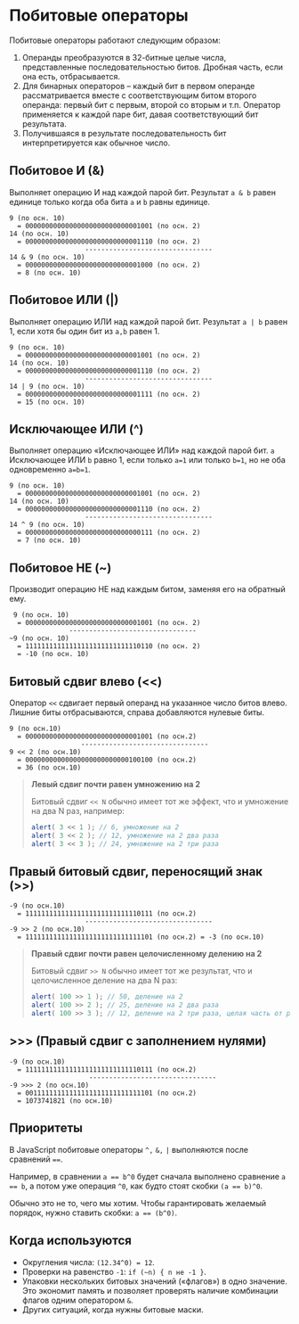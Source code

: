 # Побитовые операторы

Побитовые операторы работают следующим образом:

1. Операнды преобразуются в 32-битные целые числа, представленные последовательностью битов. Дробная часть, если она есть, отбрасывается.
2. Для бинарных операторов – каждый бит в первом операнде рассматривается вместе с соответствующим битом второго операнда: первый бит с первым, второй со вторым и т.п. Оператор применяется к каждой паре бит, давая соответствующий бит результата.
3. Получившаяся в результате последовательность бит интерпретируется как обычное число.

## Побитовое И (&)

Выполняет операцию И над каждой парой бит.
Результат `a & b` равен единице только когда оба бита `a` и `b` равны единице.

```text
9 (по осн. 10)
  = 00000000000000000000000000001001 (по осн. 2)
14 (по осн. 10)
  = 00000000000000000000000000001110 (по осн. 2)
                   --------------------------------
14 & 9 (по осн. 10)
  = 00000000000000000000000000001000 (по осн. 2)
  = 8 (по осн. 10)
```

## Побитовое ИЛИ (|)

Выполняет операцию ИЛИ над каждой парой бит. Результат `a | b` равен 1, 
если хотя бы один бит из `a,b` равен 1.

```text
9 (по осн. 10)
  = 00000000000000000000000000001001 (по осн. 2)
14 (по осн. 10)
  = 00000000000000000000000000001110 (по осн. 2)
                   --------------------------------
14 | 9 (по осн. 10)
  = 00000000000000000000000000001111 (по осн. 2)
  = 15 (по осн. 10) 
```

## Исключающее ИЛИ (^)

Выполняет операцию «Исключающее ИЛИ» над каждой парой бит.
`a` Исключающее ИЛИ `b` равно 1, если только `a=1` или только `b=1`, но не оба одновременно `a=b=1`.

```text
9 (по осн. 10)
  = 00000000000000000000000000001001 (по осн. 2)
14 (по осн. 10)
  = 00000000000000000000000000001110 (по осн. 2)
                   --------------------------------
14 ^ 9 (по осн. 10)
  = 00000000000000000000000000000111 (по осн. 2)
  = 7 (по осн. 10)
```

## Побитовое НЕ (~)

Производит операцию НЕ над каждым битом, заменяя его на обратный ему.

```text
 9 (по осн. 10)
  = 00000000000000000000000000001001 (по осн. 2)
               --------------------------------
~9 (по осн. 10)
  = 11111111111111111111111111110110 (по осн. 2)
  = -10 (по осн. 10)
```

## Битовый сдвиг влево (<<)

Оператор `<<` сдвигает первый операнд на указанное число битов влево. 
Лишние биты отбрасываются, справа добавляются нулевые биты.

```text
9 (по осн.10)
  = 00000000000000000000000000001001 (по осн.2)
                  --------------------------------
9 << 2 (по осн.10)
  = 00000000000000000000000000100100 (по осн.2)
  = 36 (по осн.10)
```

> **Левый сдвиг почти равен умножению на 2**
> 
> Битовый сдвиг `<< N` обычно имеет тот же эффект, что и умножение на два N раз, например:
> ```js
> alert( 3 << 1 ); // 6, умножение на 2
> alert( 3 << 2 ); // 12, умножение на 2 два раза
> alert( 3 << 3 ); // 24, умножение на 2 три раза
> ```

## Правый битовый сдвиг, переносящий знак (>>)

```text
-9 (по осн.10)
  = 11111111111111111111111111110111 (по осн.2)
                   --------------------------------
-9 >> 2 (по осн.10)
  = 11111111111111111111111111111101 (по осн.2) = -3 (по осн.10)
```

> **Правый сдвиг почти равен целочисленному делению на 2**
> 
> Битовый сдвиг `>> N` обычно имеет тот же результат, что и целочисленное деление на два N раз:
> ```js
> alert( 100 >> 1 ); // 50, деление на 2
> alert( 100 >> 2 ); // 25, деление на 2 два раза
> alert( 100 >> 3 ); // 12, деление на 2 три раза, целая часть от результата
> ``` 

## >>> (Правый сдвиг с заполнением нулями)

```text
-9 (по осн.10)
  = 11111111111111111111111111110111 (по осн.2)
                    --------------------------------
-9 >>> 2 (по осн.10)
  = 00111111111111111111111111111101 (по осн.2)
  = 1073741821 (по осн.10)
```

## Приоритеты

В JavaScript побитовые операторы `^,` `&,` `|` выполняются после сравнений `==`.

Например, в сравнении `a == b^0` будет сначала выполнено сравнение `a == b`, 
а потом уже операция `^0`, как будто стоят скобки `(a == b)^0`.

Обычно это не то, чего мы хотим. Чтобы гарантировать желаемый порядок, 
нужно ставить скобки: `a == (b^0)`.

## Когда используются

- Округления числа: `(12.34^0) = 12`.
- Проверки на равенство `-1`: `if (~n) { n не -1 }`.
- Упаковки нескольких битовых значений («флагов») в одно значение. 
  Это экономит память и позволяет проверять наличие комбинации флагов одним оператором `&`.
- Других ситуаций, когда нужны битовые маски.